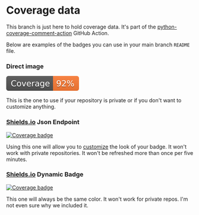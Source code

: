 # Coverage data

This branch is just here to hold coverage data. It's part of the
[python-coverage-comment-action](https://github.com/marketplace/actions/python-coverage-comment)
GitHub Action.

Below are examples of the badges you can use in your main branch `README` file.

### Direct image

[![Coverage badge](https://raw.githubusercontent.com/neilmunday/slurm-mail/python-coverage-comment-action-data/badge.svg)](https://github.com/neilmunday/slurm-mail/tree/python-coverage-comment-action-data)

This is the one to use if your repository is private or if you don't want to customize anything.

### [Shields.io](https://shields.io) Json Endpoint

[![Coverage badge](https://img.shields.io/endpoint?url=https://raw.githubusercontent.com/neilmunday/slurm-mail/python-coverage-comment-action-data/endpoint.json)](https://github.com/neilmunday/slurm-mail/tree/python-coverage-comment-action-data)

Using this one will allow you to [customize](https://shields.io/endpoint) the look of your badge.
It won't work with private repositories. It won't be refreshed more than once per five minutes.

### [Shields.io](https://shields.io) Dynamic Badge

[![Coverage badge](https://img.shields.io/badge/dynamic/json?color=brightgreen&label=coverage&query=%24.message&url=https%3A%2F%2Fraw.githubusercontent.com%2Fneilmunday%2Fslurm-mail%2Fpython-coverage-comment-action-data%2Fendpoint.json)](https://github.com/neilmunday/slurm-mail/tree/python-coverage-comment-action-data)

This one will always be the same color. It won't work for private repos. I'm not even sure why we included it.